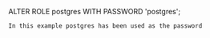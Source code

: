 
   ALTER ROLE postgres WITH PASSWORD 'postgres';
   ```
   In this example postgres has been used as the password

